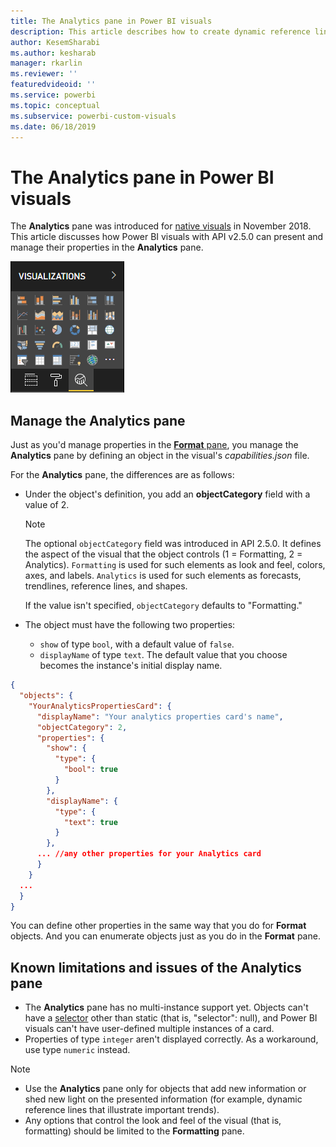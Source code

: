 ```yaml
---
title: The Analytics pane in Power BI visuals
description: This article describes how to create dynamic reference lines in Power BI visuals.
author: KesemSharabi
ms.author: kesharab
manager: rkarlin
ms.reviewer: ''
featuredvideoid: ''
ms.service: powerbi
ms.topic: conceptual
ms.subservice: powerbi-custom-visuals
ms.date: 06/18/2019
---
```


# The Analytics pane in Power BI visuals

The **Analytics** pane was introduced for [native visuals](https://docs.microsoft.com/power-bi/desktop-analytics-pane) in November 2018.
This article discusses how Power BI visuals with API v2.5.0 can present and manage their properties in the **Analytics** pane.

![The Analytics pane](./media/visualization-pane-analytics-tab.png)

## Manage the Analytics pane

Just as you'd manage properties in the [**Format** pane](https://docs.microsoft.com/power-bi/developer/custom-visual-develop-tutorial-format-options), you manage the **Analytics** pane by defining an object in the visual's *capabilities.json* file. 

For the **Analytics** pane, the differences are as follows:

* Under the object's definition, you add an **objectCategory** field with a value of 2.

    > [!NOTE]
    > The optional `objectCategory` field was introduced in API 2.5.0. It defines the aspect of the visual that the object controls (1 = Formatting, 2 = Analytics). `Formatting` is used for such elements as look and feel, colors, axes, and labels. `Analytics` is used for such elements as forecasts, trendlines, reference lines, and shapes.
    >
    > If the value isn't specified, `objectCategory` defaults to "Formatting."

* The object must have the following two properties:
    * `show` of type `bool`, with a default value of `false`.
    * `displayName` of type `text`. The default value that you choose becomes the instance's initial display name.

```json
{
  "objects": {
    "YourAnalyticsPropertiesCard": {
      "displayName": "Your analytics properties card's name",
      "objectCategory": 2,
      "properties": {
        "show": {
          "type": {
            "bool": true
          }
        },
        "displayName": {
          "type": {
            "text": true
          }
        },
      ... //any other properties for your Analytics card
      }
    }
  ...
  }
}
```

You can define other properties in the same way that you do for **Format** objects. And you can enumerate objects just as you do in the **Format** pane.

## Known limitations and issues of the Analytics pane

* The **Analytics** pane has no multi-instance support yet. Objects can't have a [selector](https://microsoft.github.io/PowerBI-visuals/docs/concepts/objects-and-properties/#selector) other than static (that is, "selector": null), and Power BI visuals can't have user-defined multiple instances of a card.
* Properties of type `integer` aren't displayed correctly. As a workaround, use type `numeric` instead.

> [!NOTE]
> * Use the **Analytics** pane only for objects that add new information or shed new light on the presented information (for example, dynamic reference lines that illustrate important trends).
> * Any options that control the look and feel of the visual (that is, formatting) should be limited to the **Formatting** pane.

